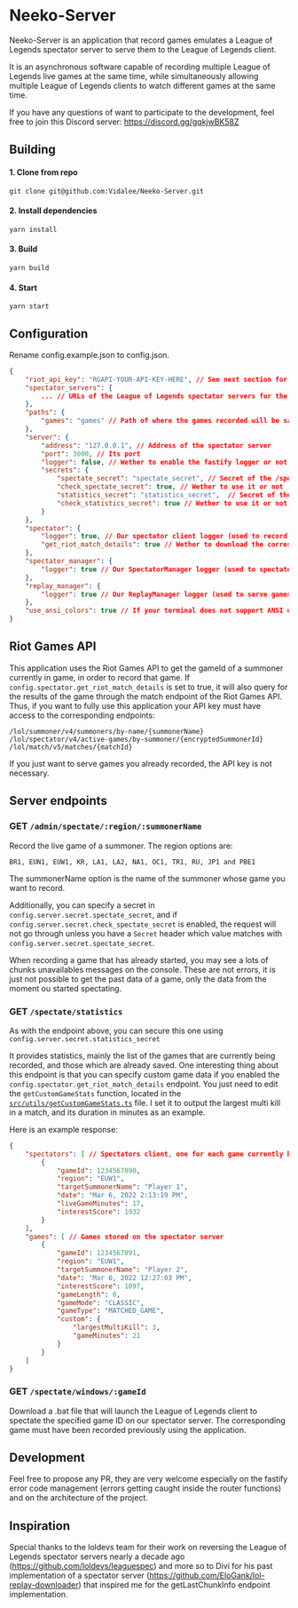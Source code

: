 # Neeko-Server

Neeko-Server is an application that record games emulates a League of Legends spectator server to serve them to the League of Legends client.

It is an asynchronous software capable of recording multiple League of Legends live games at the same time, while simultaneously allowing multiple League of Legends clients to watch different games at the same time.


If you have any questions of want to participate to the development, feel free to join this Discord server: https://discord.gg/gqkjwBK58Z

## Building

#### 1. Clone from repo
```shell
git clone git@github.com:Vidalee/Neeko-Server.git
```

#### 2. Install dependencies
```shell
yarn install
```

#### 3. Build
```shell
yarn build
```
#### 4. Start
```shell
yarn start
```

## Configuration

Rename config.example.json to config.json.

```json
{
    "riot_api_key": "RGAPI-YOUR-API-KEY-HERE", // See next section for more information.
    "spectator_servers": {
        ... // URLs of the League of Legends spectator servers for the different regions.
    },
    "paths": {
        "games": "games" // Path of where the games recorded will be saved.
    },
    "server": {
        "address": "127.0.0.1", // Address of the spectator server
        "port": 3000, // Its port
        "logger": false, // Wether to enable the fastify logger or not
        "secrets": {
            "spectate_secret": "spectate_secret", // Secret of the /spectate endpoint.
            "check_spectate_secret": true, // Wether to use it or not
            "statistics_secret": "statistics_secret",  // Secret of the /spectate endpoint.
            "check_statistics_secret": true // Wether to use it or not
        }
    },
    "spectator": {
        "logger": true, // Our spectator client logger (used to record games).
        "get_riot_match_details": true // Wether to download the corresponding match detail from the matchv5 Riot Games API endpoint.
    },
    "spectator_manager": {
        "logger": true // Our SpectatorManager logger (used to spectate new games and give statistics).
    },
    "replay_manager": {
        "logger": true // Our ReplayManager logger (used to serve games to League of Legends clients).
    },
    "use_ansi_colors": true // If your terminal does not support ANSI escape code, set it to false.
}
```

## Riot Games API

This application uses the Riot Games API to get the gameId of a summoner currently in game, in order to record that game.
If `config.spectator.get_riot_match_details` is set to true, it will also query for the results of the game through the match endpoint of the Riot Games API.
Thus, if you want to fully use this application your API key must have access to the corresponding endpoints:

```
/lol/summoner/v4/summoners/by-name/{summonerName}
/lol/spectator/v4/active-games/by-summoner/{encryptedSummonerId}
/lol/match/v5/matches/{matchId}
```

If you just want to serve games you already recorded, the API key is not necessary.

## Server endpoints


### GET `/admin/spectate/:region/:summonerName`


Record the live game of a summoner. The region options are:

```
BR1, EUN1, EUW1, KR, LA1, LA2, NA1, OC1, TR1, RU, JP1 and PBE1
```

The summonerName option is the name of the summoner whose game you want to record.

Additionally, you can specify a secret in `config.server.secret.spectate_secret`, and if `config.server.secret.check_spectate_secret` is enabled, the request will not go through unless you have a `Secret` header which value matches with `config.server.secret.spectate_secret`.

When recording a game that has already started, you may see a lots of chunks unavailables messages on the console. These are not errors, it is just not possible to get the past data of a game, only the data from the moment ou started spectating.

### GET `/spectate/statistics`

As with the endpoint above, you can secure this one using `config.server.secret.statistics_secret`

It provides statistics, mainly the list of the games that are currently being recorded, and those which are already saved. One interesting thing about this endpoint is that you can specify custom game data if you enabled the `config.spectator.get_riot_match_details` endpoint. You just need to edit the `getCustomGameStats` function, located in the [`src/utils/getCustomGameStats.ts`](src/utils/getCustomGameStats.ts) file. I set it to output the largest multi kill in a match, and its duration in minutes as an example.

Here is an example response:
```json
{
	"spectators": [ // Spectators client, one for each game currently being recorded
		{
			"gameId": 1234567890,
			"region": "EUW1",
			"targetSummonerName": "Player 1",
			"date": "Mar 6, 2022 2:13:19 PM",
			"liveGameMinutes": 17,
			"interestScore": 1932
		}
	],
	"games": [ // Games stored on the spectator server
		{
			"gameId": 1234567891,
			"region": "EUW1",
			"targetSummonerName": "Player 2",
			"date": "Mar 6, 2022 12:27:03 PM",
			"interestScore": 1097,
			"gameLength": 0,
			"gameMode": "CLASSIC",
			"gameType": "MATCHED_GAME",
			"custom": {
				"largestMultiKill": 3,
                "gameMinutes": 21
			}
		}
	]
}
```

### GET `/spectate/windows/:gameId`

Download a .bat file that will launch the League of Legends client to spectate the specified game ID on our spectator server. The corresponding game must have been recorded previously using the application.


## Development

Feel free to propose any PR, they are very welcome especially on the fastify error code management (errors getting caught inside the router functions) and on the architecture of the project.

## Inspiration

Special thanks to the loldevs team for their work on reversing the League of Legends spectator servers nearly a decade ago (https://github.com/loldevs/leaguespec) and more so to Divi for his past implementation of a spectator server (https://github.com/EloGank/lol-replay-downloader) that inspired me for the getLastChunkInfo endpoint implementation.